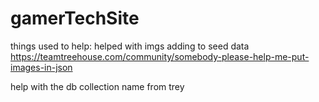 # gamerTechSite

things used to help:
helped with imgs adding to seed data
https://teamtreehouse.com/community/somebody-please-help-me-put-images-in-json

help with the db collection name from trey